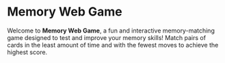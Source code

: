 # Memory Web Game

Welcome to **Memory Web Game**, a fun and interactive memory-matching game designed to test and improve your memory skills! Match pairs of cards in the least amount of time and with the fewest moves to achieve the highest score.
